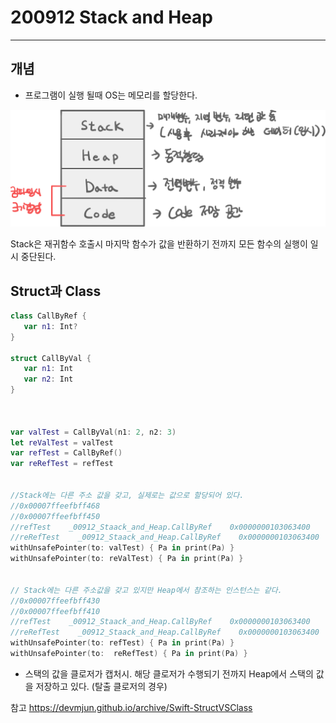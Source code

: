 # 200912 Stack and Heap

---


## 개념

- 프로그램이 실행 될때 OS는 메모리를 할당한다.

![stackandheap_1](./image/stackandheap_1.png) 

Stack은 재귀함수 호출시 마지막 함수가 값을 반환하기 전까지
모든 함수의 실행이 일시 중단된다.
 
 
 
 
 
 
 
 ## Struct과 Class
 

 ```swift
class CallByRef {
    var n1: Int?
}

struct CallByVal {
    var n1: Int
    var n2: Int
}



var valTest = CallByVal(n1: 2, n2: 3)
let reValTest = valTest
var refTest = CallByRef()
var reRefTest = refTest

 
//Stack에는 다른 주소 값을 갖고, 실제로는 값으로 할당되어 있다.
//0x00007ffeefbff468
//0x00007ffeefbff450
//refTest    _00912_Staack_and_Heap.CallByRef    0x0000000103063400
//reRefTest    _00912_Staack_and_Heap.CallByRef    0x0000000103063400
withUnsafePointer(to: valTest) { Pa in print(Pa) }
withUnsafePointer(to: reValTest) { Pa in print(Pa) }


// Stack에는 다른 주소값을 갖고 있지만 Heap에서 참조하는 인스턴스는 같다.
//0x00007ffeefbff430
//0x00007ffeefbff410
//refTest    _00912_Staack_and_Heap.CallByRef    0x0000000103063400
//reRefTest    _00912_Staack_and_Heap.CallByRef    0x0000000103063400
withUnsafePointer(to: refTest) { Pa in print(Pa) }
withUnsafePointer(to:  reRefTest) { Pa in print(Pa) }
```





* 스택의 값을 클로저가 캡처시. 해당 클로저가 수행되기 전까지 Heap에서 스택의 값을 저장하고 있다. (탈출 클로저의 경우)



참고
https://devmjun.github.io/archive/Swift-StructVSClass
